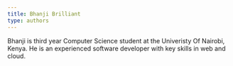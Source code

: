 ```yaml
---
title: Bhanji Brilliant
type: authors
---
```

Bhanji is third year Computer Science student at the Univeristy Of Nairobi, Kenya. He is an experienced software developer with key skills in web and cloud.
